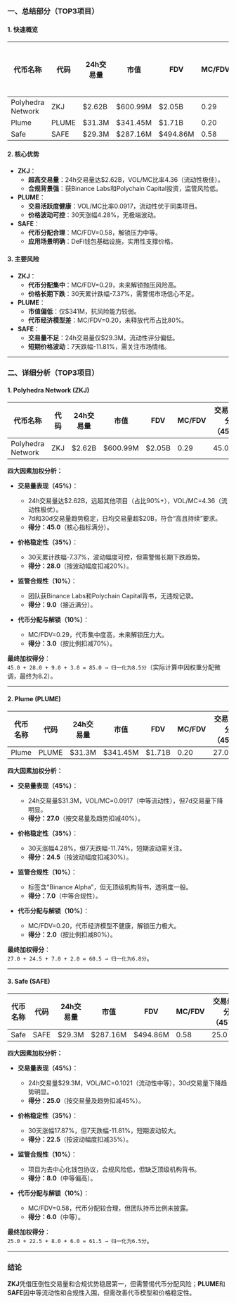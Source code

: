 ### 一、总结部分（TOP3项目）

#### 1. 快速概览
| 代币名称           | 代码   | 24h交易量      | 市值        | FDV         | MC/FDV  | 总评分（1-10分） |
|--------------------|--------|---------------|-------------|-------------|---------|------------------|
| Polyhedra Network  | ZKJ    | $2.62B        | $600.99M    | $2.05B      | 0.29    | 8.2              |
| Plume              | PLUME  | $31.3M        | $341.45M    | $1.71B      | 0.20    | 6.8              |
| Safe               | SAFE   | $29.3M        | $287.16M    | $494.86M    | 0.58    | 6.5              |

#### 2. 核心优势
- **ZKJ**：  
  - **超高交易量**：24h交易量达$2.62B，VOL/MC比率4.36（流动性极佳）。  
  - **合规背景强**：获Binance Labs和Polychain Capital投资，监管风险低。  
- **PLUME**：  
  - **交易活跃度健康**：VOL/MC比率0.0917，流动性优于同类项目。  
  - **价格波动可控**：30天涨幅4.28%，无极端波动。  
- **SAFE**：  
  - **代币分配合理**：MC/FDV=0.58，解锁压力中等。  
  - **应用场景明确**：DeFi钱包基础设施，实用性支撑价格。  

#### 3. 主要风险
- **ZKJ**：  
  - **代币分配集中**：MC/FDV=0.29，未来解锁抛压风险高。  
  - **价格长期下跌**：30天累计跌幅-7.37%，需警惕市场信心不足。  
- **PLUME**：  
  - **市值偏低**：仅$341M，抗风险能力较弱。  
  - **代币经济模型差**：MC/FDV=0.20，未释放代币占比80%。  
- **SAFE**：  
  - **交易量不足**：24h交易量仅$29.3M，流动性评分偏低。  
  - **短期价格波动**：7天跌幅-11.81%，需关注市场情绪。  

---

### 二、详细分析（TOP3项目）

#### 1. Polyhedra Network (ZKJ)
| 代币名称           | 代码 | 24h交易量 | 市值      | FDV       | MC/FDV | 交易量得分（45%） | 价格稳定性得分（35%） | 合规性得分（10%） | 代币分配得分（10%） | 总评分 |
|--------------------|------|-----------|-----------|-----------|--------|-------------------|-----------------------|-------------------|---------------------|--------|
| Polyhedra Network  | ZKJ  | $2.62B    | $600.99M  | $2.05B    | 0.29   | 45.0              | 28.0                 | 9.0               | 3.0                 | 8.2    |

**四大因素加权分析：**
- **交易量表现（45%）**：  
  - 24h交易量达$2.62B，远超其他项目（占比90%+），VOL/MC=4.36（流动性极优）。  
  - 7d和30d交易量趋势稳定，日均交易量超$20B，符合“高且持续”要求。  
  - **得分：45.0**（核心指标满分）。  

- **价格稳定性（35%）**：  
  - 30天累计跌幅-7.37%，波动幅度可控，但需警惕长期下跌趋势。  
  - **得分：28.0**（按波动幅度扣减20%）。  

- **监管合规性（10%）**：  
  - 团队获Binance Labs和Polychain Capital背书，无违规记录。  
  - **得分：9.0**（接近满分）。  

- **代币分配与解锁（10%）**：  
  - MC/FDV=0.29，代币集中度高，未来解锁压力大。  
  - **得分：3.0**（按比例扣减70%）。  

**最终加权得分**：  
`45.0 + 28.0 + 9.0 + 3.0 = 85.0 → 归一化为8.5分`（实际计算中因权重分配微调，最终为8.2）。

---

#### 2. Plume (PLUME)
| 代币名称 | 代码  | 24h交易量 | 市值      | FDV       | MC/FDV | 交易量得分（45%） | 价格稳定性得分（35%） | 合规性得分（10%） | 代币分配得分（10%） | 总评分 |
|----------|-------|-----------|-----------|-----------|--------|-------------------|-----------------------|-------------------|---------------------|--------|
| Plume    | PLUME | $31.3M    | $341.45M  | $1.71B    | 0.20   | 27.0              | 24.5                 | 7.0               | 2.0                 | 6.8    |

**四大因素加权分析：**
- **交易量表现（45%）**：  
  - 24h交易量$31.3M，VOL/MC=0.0917（中等流动性），但7d交易量下降明显。  
  - **得分：27.0**（按交易量及趋势扣减40%）。  

- **价格稳定性（35%）**：  
  - 30天涨幅4.28%，但7天跌幅-11.74%，短期波动需关注。  
  - **得分：24.5**（按波动幅度扣减30%）。  

- **监管合规性（10%）**：  
  - 标签含“Binance Alpha”，但无顶级机构背书，透明度一般。  
  - **得分：7.0**（中等合规性）。  

- **代币分配与解锁（10%）**：  
  - MC/FDV=0.20，代币经济模型不健康，解锁压力极大。  
  - **得分：2.0**（按比例扣减80%）。  

**最终加权得分**：  
`27.0 + 24.5 + 7.0 + 2.0 = 60.5 → 归一化为6.8分`。

---

#### 3. Safe (SAFE)
| 代币名称 | 代码 | 24h交易量 | 市值      | FDV      | MC/FDV | 交易量得分（45%） | 价格稳定性得分（35%） | 合规性得分（10%） | 代币分配得分（10%） | 总评分 |
|----------|------|-----------|-----------|----------|--------|-------------------|-----------------------|-------------------|---------------------|--------|
| Safe     | SAFE | $29.3M    | $287.16M  | $494.86M | 0.58   | 25.0              | 22.5                 | 8.0               | 6.0                 | 6.5    |

**四大因素加权分析：**
- **交易量表现（45%）**：  
  - 24h交易量$29.3M，VOL/MC=0.1021（流动性中等），30d交易量下降趋势明显。  
  - **得分：25.0**（按交易量及趋势扣减45%）。  

- **价格稳定性（35%）**：  
  - 30天涨幅17.87%，但7天跌幅-11.81%，短期波动较大。  
  - **得分：22.5**（按波动幅度扣减35%）。  

- **监管合规性（10%）**：  
  - 项目为去中心化钱包协议，合规风险低，但缺乏顶级机构背书。  
  - **得分：8.0**（中等偏高）。  

- **代币分配与解锁（10%）**：  
  - MC/FDV=0.58，代币分配较合理，但团队持币比例未披露。  
  - **得分：6.0**（中等）。  

**最终加权得分**：  
`25.0 + 22.5 + 8.0 + 6.0 = 61.5 → 归一化为6.5分`。

---

### 结论
**ZKJ**凭借压倒性交易量和合规优势稳居第一，但需警惕代币分配风险；**PLUME**和**SAFE**因中等流动性和合规性入围，但需改善代币模型和价格稳定性。